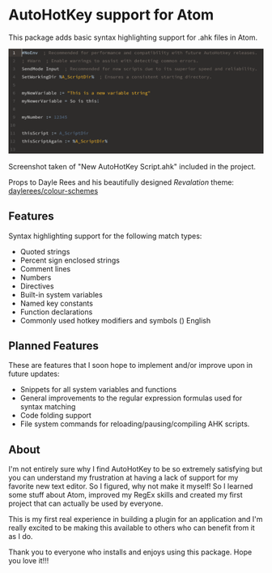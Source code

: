 # AutoHotKey support for Atom

This package adds basic syntax highlighting support for .ahk files in Atom.

![Screenshot of a New AutoHotKey Script](screenshot.png)

Screenshot taken of "New AutoHotKey Script.ahk" included in the project.  

Props to Dayle Rees and his beautifully designed *Revalation* theme: [daylerees/colour-schemes](https://github.com/daylerees/colour-schemes "daylerees/colour-schemes") 


## Features
Syntax highlighting support for the following match types:
* Quoted strings
* Percent sign enclosed strings
* Comment lines
* Numbers
* Directives
* Built-in system variables
* Named key constants
* Function declarations
* Commonly used hotkey modifiers and symbols () English

## Planned Features
These are features that I soon hope to implement and/or improve upon in future updates:
* Snippets for all system variables and functions
* General improvements to the regular expression formulas used for syntax matching
* Code folding support
* File system commands for reloading/pausing/compiling AHK scripts.

## About
I'm not entirely sure why I find AutoHotKey to be so extremely satisfying but you can understand my frustration at having a lack of support for my favorite new text editor.  So I figured, why not make it myself!  So I learned some stuff about Atom, improved my RegEx skills and created my first project that can actually be used by everyone.  

This is my first real experience in building a plugin for an application and I'm really excited to be making this available to others who can benefit from it as I do.

Thank you to everyone who installs and enjoys using this package.  Hope you love it!!!
